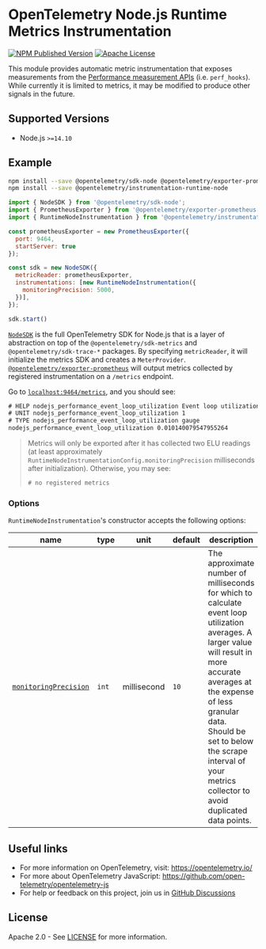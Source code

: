 # OpenTelemetry Node.js Runtime Metrics Instrumentation

[![NPM Published Version][npm-img]][npm-url]
[![Apache License][license-image]][license-image]

This module provides automatic metric instrumentation that exposes measurements from the [Performance measurement APIs](https://nodejs.org/api/perf_hooks.html) (i.e. `perf_hooks`).
While currently it is limited to metrics, it may be modified to produce other signals in the future.

## Supported Versions

- Node.js `>=14.10`

<!-- - 14.6.0 - this package uses _private properties_ -->

## Example

```bash
npm install --save @opentelemetry/sdk-node @opentelemetry/exporter-prometheus
npm install --save @opentelemetry/instrumentation-runtime-node
```

```js
import { NodeSDK } from '@opentelemetry/sdk-node';
import { PrometheusExporter } from '@opentelemetry/exporter-prometheus';
import { RuntimeNodeInstrumentation } from '@opentelemetry/instrumentation-runtime-node';

const prometheusExporter = new PrometheusExporter({
  port: 9464,
  startServer: true
});

const sdk = new NodeSDK({
  metricReader: prometheusExporter,
  instrumentations: [new RuntimeNodeInstrumentation({
    monitoringPrecision: 5000,
  })],
});

sdk.start()
```

[`NodeSDK`](https://www.npmjs.com/package/@opentelemetry/sdk-node) is the full OpenTelemetry SDK for Node.js that is a layer of abstraction on top of the `@opentelemetry/sdk-metrics` and `@opentelemetry/sdk-trace-*` packages. By specifying `metricReader`, it will initialize the metrics SDK and creates a `MeterProvider`. [`@opentelemetry/exporter-prometheus`](https://www.npmjs.com/package/@opentelemetry/exporter-prometheus) will output metrics collected by registered instrumentation on a `/metrics` endpoint.

Go to [`localhost:9464/metrics`](http://localhost:9464/metrics), and you should see:

```txt
# HELP nodejs_performance_event_loop_utilization Event loop utilization
# UNIT nodejs_performance_event_loop_utilization 1
# TYPE nodejs_performance_event_loop_utilization gauge
nodejs_performance_event_loop_utilization 0.010140079547955264
```

> Metrics will only be exported after it has collected two ELU readings (at least approximately `RuntimeNodeInstrumentationConfig.monitoringPrecision` milliseconds after initialization). Otherwise, you may see:
>
> ```txt
> # no registered metrics
> ```

### Options

`RuntimeNodeInstrumentation`'s constructor accepts the following options:

| name | type | unit | default | description |
|---|---|---|---------|---|
| [`monitoringPrecision`](./src/types.ts#L25) | `int` | millisecond | `10`    | The approximate number of milliseconds for which to calculate event loop utilization averages. A larger value will result in more accurate averages at the expense of less granular data. Should be set to below the scrape interval of your metrics collector to avoid duplicated data points. |

## Useful links

- For more information on OpenTelemetry, visit: <https://opentelemetry.io/>
- For more about OpenTelemetry JavaScript: <https://github.com/open-telemetry/opentelemetry-js>
- For help or feedback on this project, join us in [GitHub Discussions][discussions-url]

## License

Apache 2.0 - See [LICENSE][license-url] for more information.

[discussions-url]: https://github.com/open-telemetry/opentelemetry-js/discussions
[license-url]: https://github.com/open-telemetry/opentelemetry-js-contrib/blob/main/LICENSE
[license-image]: https://img.shields.io/badge/license-Apache_2.0-green.svg?style=flat
[npm-url]: https://www.npmjs.com/package/@opentelemetry/instrumentation-pg
[npm-img]: https://badge.fury.io/js/%40opentelemetry%2Finstrumentation-pg.svg
